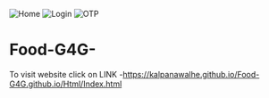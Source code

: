 ![Home](https://user-images.githubusercontent.com/68656831/119182343-68b9dc00-ba90-11eb-95d7-209e8843f613.PNG)
![Login](https://user-images.githubusercontent.com/68656831/119182351-69eb0900-ba90-11eb-84bf-0deff98eadf9.PNG)
![OTP](https://user-images.githubusercontent.com/68656831/119184382-eda5f500-ba92-11eb-8658-ffe22e09e9e5.PNG)

# Food-G4G-

To visit website click on LINK -https://kalpanawalhe.github.io/Food-G4G.github.io/Html/Index.html
